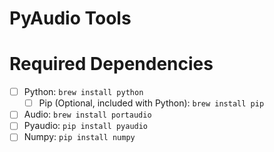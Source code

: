 # PyAudio Tools

# Required Dependencies
- [ ] Python: `brew install python`
	- [ ] Pip (Optional, included with Python): `brew install pip`
- [ ] Audio: `brew install portaudio`
- [ ] Pyaudio: `pip install pyaudio`
- [ ] Numpy: `pip install numpy`
